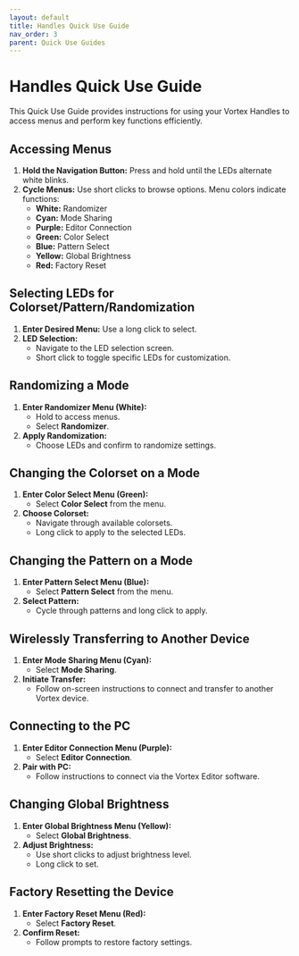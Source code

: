 ```yaml
---
layout: default
title: Handles Quick Use Guide
nav_order: 3
parent: Quick Use Guides
---
```


# Handles Quick Use Guide

This Quick Use Guide provides instructions for using your Vortex Handles to access menus and perform key functions efficiently.

## Accessing Menus

1. **Hold the Navigation Button:** Press and hold until the LEDs alternate white blinks.
2. **Cycle Menus:** Use short clicks to browse options. Menu colors indicate functions:
   - **White:** Randomizer
   - **Cyan:** Mode Sharing
   - **Purple:** Editor Connection
   - **Green:** Color Select
   - **Blue:** Pattern Select
   - **Yellow:** Global Brightness
   - **Red:** Factory Reset

## Selecting LEDs for Colorset/Pattern/Randomization

1. **Enter Desired Menu:** Use a long click to select.
2. **LED Selection:**
   - Navigate to the LED selection screen.
   - Short click to toggle specific LEDs for customization.

## Randomizing a Mode

1. **Enter Randomizer Menu (White):**
   - Hold to access menus.
   - Select **Randomizer**.
2. **Apply Randomization:**
   - Choose LEDs and confirm to randomize settings.

## Changing the Colorset on a Mode

1. **Enter Color Select Menu (Green):**
   - Select **Color Select** from the menu.
2. **Choose Colorset:**
   - Navigate through available colorsets.
   - Long click to apply to the selected LEDs.

## Changing the Pattern on a Mode

1. **Enter Pattern Select Menu (Blue):**
   - Select **Pattern Select** from the menu.
2. **Select Pattern:**
   - Cycle through patterns and long click to apply.

## Wirelessly Transferring to Another Device

1. **Enter Mode Sharing Menu (Cyan):**
   - Select **Mode Sharing**.
2. **Initiate Transfer:**
   - Follow on-screen instructions to connect and transfer to another Vortex device.

## Connecting to the PC

1. **Enter Editor Connection Menu (Purple):**
   - Select **Editor Connection**.
2. **Pair with PC:**
   - Follow instructions to connect via the Vortex Editor software.

## Changing Global Brightness

1. **Enter Global Brightness Menu (Yellow):**
   - Select **Global Brightness**.
2. **Adjust Brightness:**
   - Use short clicks to adjust brightness level.
   - Long click to set.

## Factory Resetting the Device

1. **Enter Factory Reset Menu (Red):**
   - Select **Factory Reset**.
2. **Confirm Reset:**
   - Follow prompts to restore factory settings.

